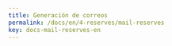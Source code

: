 ```yaml
---
title: Generación de correos
permalink: /docs/en/4-reserves/mail-reserves
key: docs-mail-reserves-en
---
```

